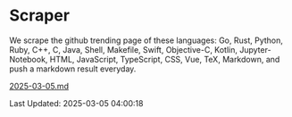 # Scraper

We scrape the github trending page of these languages: Go, Rust, Python, Ruby, C++, C, Java, Shell, Makefile, Swift, Objective-C, Kotlin, Jupyter-Notebook, HTML, JavaScript, TypeScript, CSS, Vue, TeX, Markdown, and push a markdown result everyday.

[2025-03-05.md](https://github.com/yangwenmai/github-trending-backup/blob/master/2025-03-05.md)

Last Updated: 2025-03-05 04:00:18
